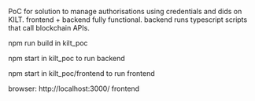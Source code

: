 PoC for solution to manage authorisations using credentials and dids on KILT. frontend + backend fully functional. backend runs typescript scripts that call blockchain APIs.

npm run build in kilt_poc

npm start in kilt_poc to run backend

npm start in kilt_poc/frontend to run frontend

browser: http://localhost:3000/ frontend
